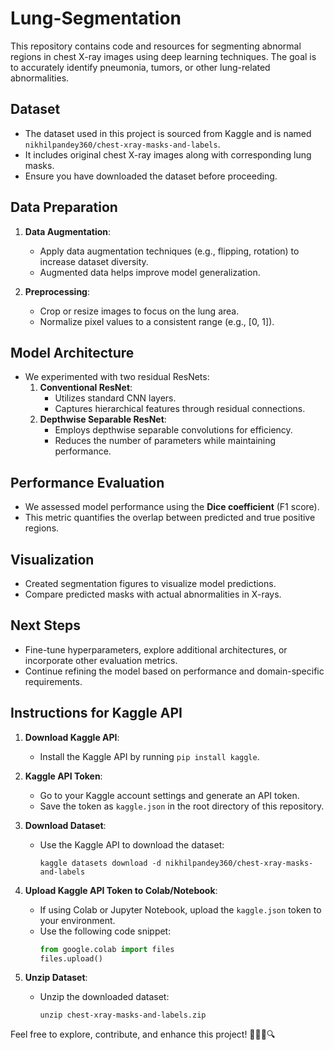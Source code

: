 # Lung-Segmentation

This repository contains code and resources for segmenting abnormal regions in chest X-ray images using deep learning techniques. The goal is to accurately identify pneumonia, tumors, or other lung-related abnormalities.

## Dataset
- The dataset used in this project is sourced from Kaggle and is named `nikhilpandey360/chest-xray-masks-and-labels`.
- It includes original chest X-ray images along with corresponding lung masks.
- Ensure you have downloaded the dataset before proceeding.

## Data Preparation
1. **Data Augmentation**:
    - Apply data augmentation techniques (e.g., flipping, rotation) to increase dataset diversity.
    - Augmented data helps improve model generalization.

2. **Preprocessing**:
    - Crop or resize images to focus on the lung area.
    - Normalize pixel values to a consistent range (e.g., [0, 1]).

## Model Architecture
- We experimented with two residual ResNets:
    1. **Conventional ResNet**:
        - Utilizes standard CNN layers.
        - Captures hierarchical features through residual connections.
    2. **Depthwise Separable ResNet**:
        - Employs depthwise separable convolutions for efficiency.
        - Reduces the number of parameters while maintaining performance.

## Performance Evaluation
- We assessed model performance using the **Dice coefficient** (F1 score).
- This metric quantifies the overlap between predicted and true positive regions.

## Visualization
- Created segmentation figures to visualize model predictions.
- Compare predicted masks with actual abnormalities in X-rays.

## Next Steps
- Fine-tune hyperparameters, explore additional architectures, or incorporate other evaluation metrics.
- Continue refining the model based on performance and domain-specific requirements.

## Instructions for Kaggle API
1. **Download Kaggle API**:
    - Install the Kaggle API by running `pip install kaggle`.

2. **Kaggle API Token**:
    - Go to your Kaggle account settings and generate an API token.
    - Save the token as `kaggle.json` in the root directory of this repository.

3. **Download Dataset**:
    - Use the Kaggle API to download the dataset:
        ```
        kaggle datasets download -d nikhilpandey360/chest-xray-masks-and-labels
        ```

4. **Upload Kaggle API Token to Colab/Notebook**:
    - If using Colab or Jupyter Notebook, upload the `kaggle.json` token to your environment.
    - Use the following code snippet:
        ```python
        from google.colab import files
        files.upload()
        ```

5. **Unzip Dataset**:
    - Unzip the downloaded dataset:
        ```
        unzip chest-xray-masks-and-labels.zip
        ```

Feel free to explore, contribute, and enhance this project! 🌟👩‍⚕️🔍
